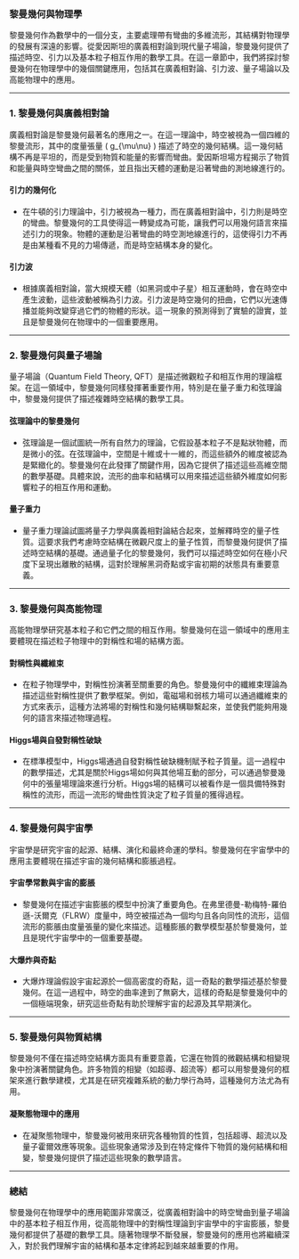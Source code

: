 ### **黎曼幾何與物理學**

黎曼幾何作為數學中的一個分支，主要處理帶有彎曲的多維流形，其結構對物理學的發展有深遠的影響。從愛因斯坦的廣義相對論到現代量子場論，黎曼幾何提供了描述時空、引力以及基本粒子相互作用的數學工具。在這一章節中，我們將探討黎曼幾何在物理學中的幾個關鍵應用，包括其在廣義相對論、引力波、量子場論以及高能物理中的應用。

---

### **1. 黎曼幾何與廣義相對論**

廣義相對論是黎曼幾何最著名的應用之一。在這一理論中，時空被視為一個四維的黎曼流形，其中的度量張量 \( g_{\mu\nu} \) 描述了時空的幾何結構。這一幾何結構不再是平坦的，而是受到物質和能量的影響而彎曲。愛因斯坦場方程揭示了物質和能量與時空彎曲之間的關係，並且指出天體的運動是沿著彎曲的測地線進行的。

#### **引力的幾何化**
- 在牛頓的引力理論中，引力被視為一種力，而在廣義相對論中，引力則是時空的彎曲。黎曼幾何的工具使得這一轉變成為可能，讓我們可以用幾何語言來描述引力的現象。物體的運動是沿著彎曲的時空測地線進行的，這使得引力不再是由某種看不見的力場傳遞，而是時空結構本身的變化。

#### **引力波**
- 根據廣義相對論，當大規模天體（如黑洞或中子星）相互運動時，會在時空中產生波動，這些波動被稱為引力波。引力波是時空幾何的扭曲，它們以光速傳播並能夠改變穿過它們的物體的形狀。這一現象的預測得到了實驗的證實，並且是黎曼幾何在物理中的一個重要應用。

---

### **2. 黎曼幾何與量子場論**

量子場論（Quantum Field Theory, QFT）是描述微觀粒子和相互作用的理論框架。在這一領域中，黎曼幾何同樣發揮著重要作用，特別是在量子重力和弦理論中，黎曼幾何提供了描述複雜時空結構的數學工具。

#### **弦理論中的黎曼幾何**
- 弦理論是一個試圖統一所有自然力的理論，它假設基本粒子不是點狀物體，而是微小的弦。在弦理論中，空間是十維或十一維的，而這些額外的維度被認為是緊緻化的。黎曼幾何在此發揮了關鍵作用，因為它提供了描述這些高維空間的數學基礎。具體來說，流形的曲率和結構可以用來描述這些額外維度如何影響粒子的相互作用和運動。

#### **量子重力**
- 量子重力理論試圖將量子力學與廣義相對論結合起來，並解釋時空的量子性質。這要求我們考慮時空結構在微觀尺度上的量子性質，而黎曼幾何提供了描述時空結構的基礎。通過量子化的黎曼幾何，我們可以描述時空如何在極小尺度下呈現出離散的結構，這對於理解黑洞奇點或宇宙初期的狀態具有重要意義。

---

### **3. 黎曼幾何與高能物理**

高能物理學研究基本粒子和它們之間的相互作用。黎曼幾何在這一領域中的應用主要體現在描述粒子物理中的對稱性和場的結構方面。

#### **對稱性與纖維束**
- 在粒子物理學中，對稱性扮演著至關重要的角色。黎曼幾何中的纖維束理論為描述這些對稱性提供了數學框架。例如，電磁場和弱核力場可以通過纖維束的方式來表示，這種方法將場的對稱性和幾何結構聯繫起來，並使我們能夠用幾何的語言來描述物理過程。

#### **Higgs場與自發對稱性破缺**
- 在標準模型中，Higgs場通過自發對稱性破缺機制賦予粒子質量。這一過程中的數學描述，尤其是關於Higgs場如何與其他場互動的部分，可以通過黎曼幾何中的張量場理論來進行分析。Higgs場的結構可以被看作是一個具備特殊對稱性的流形，而這一流形的彎曲性質決定了粒子質量的獲得過程。

---

### **4. 黎曼幾何與宇宙學**

宇宙學是研究宇宙的起源、結構、演化和最終命運的學科。黎曼幾何在宇宙學中的應用主要體現在描述宇宙的幾何結構和膨脹過程。

#### **宇宙學常數與宇宙的膨脹**
- 黎曼幾何在描述宇宙膨脹的模型中扮演了重要角色。在弗里德曼-勒梅特-羅伯遜-沃爾克（FLRW）度量中，時空被描述為一個均勻且各向同性的流形，這個流形的膨脹由度量張量的變化來描述。這種膨脹的數學模型基於黎曼幾何，並且是現代宇宙學中的一個重要基礎。

#### **大爆炸與奇點**
- 大爆炸理論假設宇宙起源於一個高密度的奇點，這一奇點的數學描述基於黎曼幾何。在這一過程中，時空的曲率達到了無窮大，這樣的奇點是黎曼幾何中的一個極端現象，研究這些奇點有助於理解宇宙的起源及其早期演化。

---

### **5. 黎曼幾何與物質結構**

黎曼幾何不僅在描述時空結構方面具有重要意義，它還在物質的微觀結構和相變現象中扮演著關鍵角色。許多物質的相變（如超導、超流等）都可以用黎曼幾何的框架來進行數學建模，尤其是在研究複雜系統的動力學行為時，這種幾何方法尤為有用。

#### **凝聚態物理中的應用**
- 在凝聚態物理中，黎曼幾何被用來研究各種物質的性質，包括超導、超流以及量子霍爾效應等現象。這些現象通常涉及到在特定條件下物質的幾何結構和相變，黎曼幾何提供了描述這些現象的數學語言。

---

### **總結**

黎曼幾何在物理學中的應用範圍非常廣泛，從廣義相對論中的時空彎曲到量子場論中的基本粒子相互作用，從高能物理中的對稱性理論到宇宙學中的宇宙膨脹，黎曼幾何都提供了基礎的數學工具。隨著物理學不斷發展，黎曼幾何的應用也將繼續深入，對於我們理解宇宙的結構和基本定律將起到越來越重要的作用。